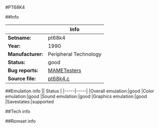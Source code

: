 #PT68K4

##Info

||Info|
|-----|-----|
|**Setname:**|pt68k4
|**Year:**|1990
|**Manufacturer:**|Peripheral Technology
|**Status:**|good
|**Bug reports:**|[MAMETesters](http://mametesters.org/view_all_set.php?type=1&temporary=y&search=pt68k4.c)
|**Source file:**|[pt68k4.c](https://github.com/mamedev/mame/blob/master/src/mess/drivers/pt68k4.c)

##Emulation info
|| Status |
|-----|-----|
|Overall emulation:|good
|Color emulation:|good
|Sound emulation:|good
|Graphics emulation:|good
|Savestates:|supported

##Tech info

##Romset info

<!--- START OF EDITED COMMENT DO NOT TOUCH TEXT ABOVE-->

